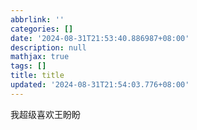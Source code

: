 ```yaml
---
abbrlink: ''
categories: []
date: '2024-08-31T21:53:40.886987+08:00'
description: null
mathjax: true
tags: []
title: title
updated: '2024-08-31T21:54:03.776+08:00'
---
```

我超级喜欢王盼盼
